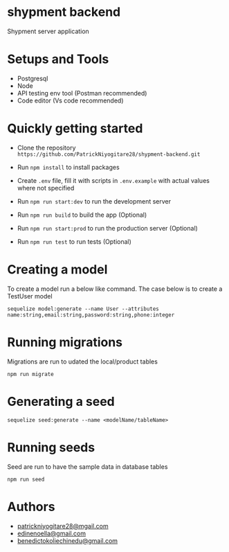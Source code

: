 # shypment backend
Shypment server application
<br>

# Setups and Tools
- Postgresql
- Node
- API testing env tool (Postman recommended)
- Code editor (Vs code recommended)

# Quickly getting started
- Clone the repository `https://github.com/PatrickNiyogitare28/shypment-backend.git`

- Run `npm install` to install packages

- Create `.env` file, fill it with scripts in `.env.example` with actual values where not specified

- Run `npm run start:dev` to run the development server

- Run `npm run build` to build the app (Optional)

- Run `npm run start:prod` to run the production server (Optional)

- Run `npm run test` to run tests (Optional)


# Creating a model
To create a model run a below like command. The case below is to create a TestUser model 

``sequelize model:generate --name User --attributes name:string,email:string,password:string,phone:integer``

# Running migrations
Migrations are run to udated the local/product tables

``npm run migrate``

# Generating a seed
`sequelize seed:generate --name <modelName/tableName>`

# Running seeds
Seed are run to have the sample data in database tables

``npm run seed``

# Authors 

- patrickniyogitare28@mgail.com
- edinenoella@gmail.com
- benedictokoliechinedu@gmail.com

